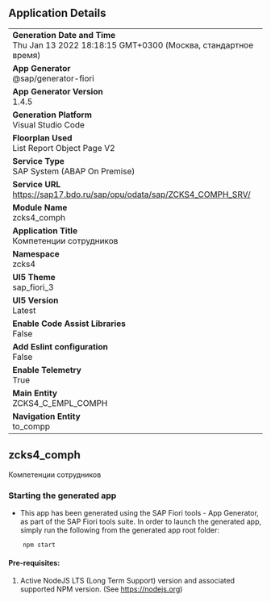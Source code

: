 ## Application Details
|               |
| ------------- |
|**Generation Date and Time**<br>Thu Jan 13 2022 18:18:15 GMT+0300 (Москва, стандартное время)|
|**App Generator**<br>@sap/generator-fiori|
|**App Generator Version**<br>1.4.5|
|**Generation Platform**<br>Visual Studio Code|
|**Floorplan Used**<br>List Report Object Page V2|
|**Service Type**<br>SAP System (ABAP On Premise)|
|**Service URL**<br>https://sap17.bdo.ru/sap/opu/odata/sap/ZCKS4_COMPH_SRV/
|**Module Name**<br>zcks4_comph|
|**Application Title**<br>Компетенции сотрудников|
|**Namespace**<br>zcks4|
|**UI5 Theme**<br>sap_fiori_3|
|**UI5 Version**<br>Latest|
|**Enable Code Assist Libraries**<br>False|
|**Add Eslint configuration**<br>False|
|**Enable Telemetry**<br>True|
|**Main Entity**<br>ZCKS4_C_EMPL_COMPH|
|**Navigation Entity**<br>to_compp|

## zcks4_comph

Компетенции сотрудников

### Starting the generated app

-   This app has been generated using the SAP Fiori tools - App Generator, as part of the SAP Fiori tools suite.  In order to launch the generated app, simply run the following from the generated app root folder:

```
    npm start
```

#### Pre-requisites:

1. Active NodeJS LTS (Long Term Support) version and associated supported NPM version.  (See https://nodejs.org)


